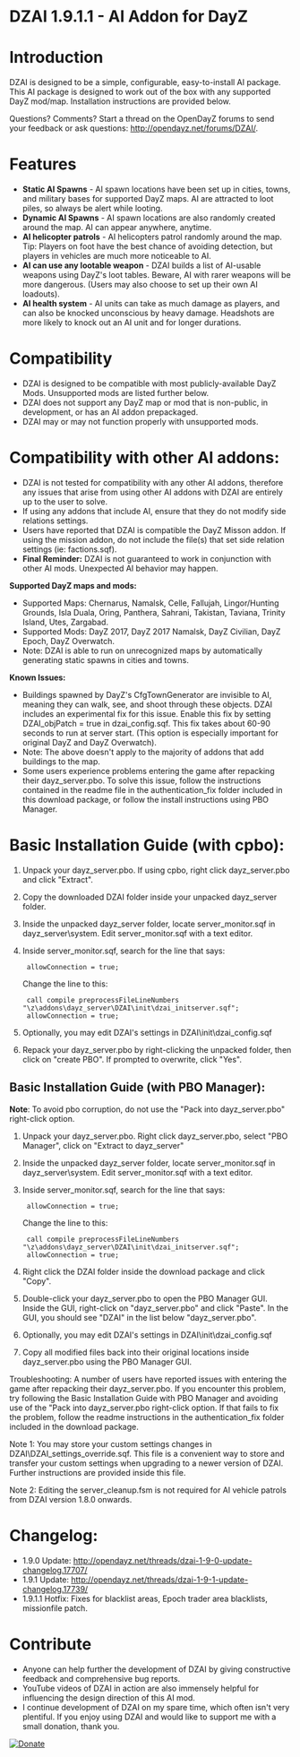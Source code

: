 DZAI 1.9.1.1 - AI Addon for DayZ
============


Introduction
============

DZAI is designed to be a simple, configurable, easy-to-install AI package. This AI package is designed to work out of the box with any supported DayZ mod/map. Installation instructions are provided below.

Questions? Comments? Start a thread on the OpenDayZ forums to send your feedback or ask questions: http://opendayz.net/forums/DZAI/.

Features
============

- <b>Static AI Spawns</b> - AI spawn locations have been set up in cities, towns, and military bases for supported DayZ maps. AI are attracted to loot piles, so always be alert while looting.
- <b>Dynamic AI Spawns</b> - AI spawn locations are also randomly created around the map. AI can appear anywhere, anytime.
- <b>AI helicopter patrols</b> - AI helicopters patrol randomly around the map. Tip: Players on foot have the best chance of avoiding detection, but players in vehicles are much more noticeable to AI.
- <b>AI can use any lootable weapon</b> - DZAI builds a list of AI-usable weapons using DayZ's loot tables. Beware, AI with rarer weapons will be more dangerous. (Users may also choose to set up their own AI loadouts).
- <b>AI health system</b> - AI units can take as much damage as players, and can also be knocked unconscious by heavy damage. Headshots are more likely to knock out an AI unit and for longer durations.

Compatibility
============

- DZAI is designed to be compatible with most publicly-available DayZ Mods. Unsupported mods are listed further below.
- DZAI does not support any DayZ map or mod that is non-public, in development, or has an AI addon prepackaged.
- DZAI may or may not function properly with unsupported mods.

Compatibility with other AI addons:
============

- DZAI is not tested for compatibility with any other AI addons, therefore any issues that arise from using other AI addons with DZAI are entirely up to the user to solve.
- If using any addons that include AI, ensure that they do not modify side relations settings.
- Users have reported that DZAI is compatible the DayZ Misson addon. If using the mission addon, do not include the file(s) that set side relation settings (ie: factions.sqf).
- <b>Final Reminder:</b> DZAI is not guaranteed to work in conjunction with other AI mods. Unexpected AI behavior may happen.

<b>Supported DayZ maps and mods:</b>

- Supported Maps: Chernarus, Namalsk, Celle, Fallujah, Lingor/Hunting Grounds, Isla Duala, Oring, Panthera, Sahrani, Takistan, Taviana, Trinity Island, Utes, Zargabad.
- Supported Mods: DayZ 2017, DayZ 2017 Namalsk, DayZ Civilian, DayZ Epoch, DayZ Overwatch.
- Note: DZAI is able to run on unrecognized maps by automatically generating static spawns in cities and towns.

<b>Known Issues:</b>

- Buildings spawned by DayZ's CfgTownGenerator are invisible to AI, meaning they can walk, see, and shoot through these objects. DZAI includes an experimental fix for this issue. Enable this fix by setting DZAI_objPatch = true in dzai_config.sqf. This fix takes about 60-90 seconds to run at server start. (This option is especially important for original DayZ and DayZ Overwatch).
- Note: The above doesn't apply to the majority of addons that add buildings to the map.
- Some users experience problems entering the game after repacking their dayz_server.pbo. To solve this issue, follow the instructions contained in the readme file in the authentication_fix folder included in this download package, or follow the install instructions
using PBO Manager.

Basic Installation Guide (with cpbo):
============

1. Unpack your dayz_server.pbo. If using cpbo, right click dayz_server.pbo and click "Extract".
2. Copy the downloaded DZAI folder inside your unpacked dayz_server folder.
3. Inside the unpacked dayz_server folder, locate server_monitor.sqf in dayz_server\system\. Edit server_monitor.sqf with a text editor.
4. Inside server_monitor.sqf, search for the line that says:

		allowConnection = true;

	Change the line to this:

		call compile preprocessFileLineNumbers "\z\addons\dayz_server\DZAI\init\dzai_initserver.sqf";
		allowConnection = true;
	
5. Optionally, you may edit DZAI's settings in DZAI\init\dzai_config.sqf
6. Repack your dayz_server.pbo by right-clicking the unpacked folder, then click on "create PBO". If prompted to overwrite, click "Yes".


Basic Installation Guide (with PBO Manager):
----------------------------------------------------

**Note**: To avoid pbo corruption, do not use the "Pack into dayz_server.pbo" right-click option.

1. Unpack your dayz_server.pbo. Right click dayz_server.pbo, select "PBO Manager", click on "Extract to dayz_server\"
2. Inside the unpacked dayz_server folder, locate server_monitor.sqf in dayz_server\system\. Edit server_monitor.sqf with a text editor.
3. Inside server_monitor.sqf, search for the line that says:

		allowConnection = true;

	Change the line to this:

		call compile preprocessFileLineNumbers "\z\addons\dayz_server\DZAI\init\dzai_initserver.sqf";
		allowConnection = true;
		
4. Right click the DZAI folder inside the download package and click "Copy".
5. Double-click your dayz_server.pbo to open the PBO Manager GUI. Inside the GUI, right-click on "dayz_server.pbo" and click "Paste". In the GUI, you should see "DZAI" in the list below "dayz_server.pbo".
6. Optionally, you may edit DZAI's settings in DZAI\init\dzai_config.sqf
7. Copy all modified files back into their original locations inside dayz_server.pbo using the PBO Manager GUI.


Troubleshooting: A number of users have reported issues with entering the game after repacking their dayz_server.pbo. 
If you encounter this problem, try following the Basic Installation Guide with PBO Manager and avoiding use of the "Pack into dayz_server.pbo
right-click option. If that fails to fix the problem, follow the readme instructions in the authentication_fix folder included in the download package.

Note 1: You may store your custom settings changes in DZAI\DZAI_settings_override.sqf. This file is a convenient way to store and transfer your custom settings when upgrading to a newer version of DZAI. Further instructions are provided inside this file.

Note 2: Editing the server_cleanup.fsm is not required for AI vehicle patrols from DZAI version 1.8.0 onwards.


Changelog:
============

- 1.9.0 Update: http://opendayz.net/threads/dzai-1-9-0-update-changelog.17707/
- 1.9.1 Update: http://opendayz.net/threads/dzai-1-9-1-update-changelog.17739/
- 1.9.1.1 Hotfix: Fixes for blacklist areas, Epoch trader area blacklists, missionfile patch.

Contribute
============

- Anyone can help further the development of DZAI by giving constructive feedback and comprehensive bug reports. 
- YouTube videos of DZAI in action are also immensely helpful for influencing the design direction of this AI mod.
- I continue development of DZAI on my spare time, which often isn't very plentiful. If you enjoy using DZAI and would like to support me with a small donation, thank you.


[![Donate](https://www.paypalobjects.com/en_US/i/btn/btn_donate_LG.gif)](https://www.paypal.com/cgi-bin/webscr?cmd=_s-xclick&hosted_button_id=9PESMPV4SQFDJ)
